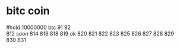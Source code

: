# bitc coin


#hold 10000000 btc  91 
92  
812 soon 814
816
818
819
ok 820
821
822
823
825
826
827
828
829  
830
831  
